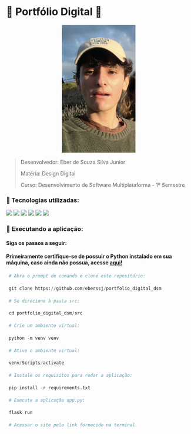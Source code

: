 <br id="inicio">

# 🍰 Portfólio Digital 🍰

<div align="center">
<img src="/mgt/mais_uma_foto_minha.png" width="200px">
</div>

> Desenvolvedor: Eber de Souza Silva Junior
> 
> Matéria: Design Digital
> 
> Curso: Desenvolvimento de Software Multiplataforma - 1º Semestre

### 👾 Tecnologias utilizadas:
<p>
    <img src="https://img.shields.io/badge/Figma-F24E1E?style=for-the-badge&logo=figma&logoColor=white&color=a45ee5"/>
    <img src="https://img.shields.io/badge/HTML5-E34F26?style=for-the-badge&logo=html5&logoColor=white&color=a45ee5"/>
    <img src="https://img.shields.io/badge/CSS3-1572B6?style=for-the-badge&logo=css3&logoColor=white&color=a45ee5"/>
    <img src="https://img.shields.io/badge/Python-3776AB?style=for-the-badge&logo=python&logoColor=white&color=a45ee5"/>
    <img src="https://img.shields.io/badge/Flask-000000?style=for-the-badge&logo=flask&logoColor=white&color=a45ee5"/>
    <img src="https://img.shields.io/badge/Vercel-000000?style=for-the-badge&logo=vercel&logoColor=white&color=a45ee5"/>
</p>

### 🔧 Executando a aplicação:

#### Siga os passos a seguir:

#### Primeiramente certifique-se de possuir o Python instalado em sua máquina, caso ainda não possua, acesse <a href="https://www.python.org/downloads/">aqui!</a> 

```python 
 # Abra o prompt de comando e clone este repositório:
 
 git clone https://github.com/eberssj/portfolio_digital_dsm
 
 # Se direcione à pasta src:
   
 cd portfolio_digital_dsm/src
 
 # Crie um ambiente virtual:
 
 python -m venv venv
 
 # Ative o ambiente virtual:
 
 venv/Scripts/activate
 
 # Instale os requisitos para rodar a aplicação:
   
 pip install -r requirements.txt
 
 # Execute a aplicação app.py:
   
 flask run
 
 # Acessar o site pelo link fornecido na terminal.